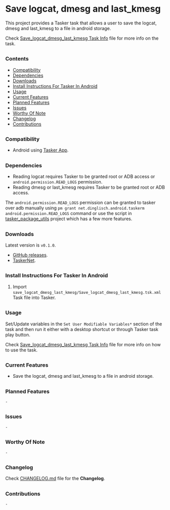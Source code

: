# Save logcat, dmesg and last_kmesg

This project provides a Tasker task that allows a user to save the logcat, dmesg and last_kmesg to a file in android storage.

Check [Save_logcat_dmesg_last_kmesg Task Info](Save_logcat_dmesg_last_kmesg.tsk.md) file for more info on the task.
##


### Contents
- [Compatibility](#Compatibility)
- [Dependencies](#Dependencies)
- [Downloads](#Downloads)
- [Install Instructions For Tasker In Android](#Install-Instructions-For-Tasker-In-Android)
- [Usage](#Usage)
- [Current Features](#Current-Features)
- [Planned Features](#Planned-Features)
- [Issues](#Issues)
- [Worthy Of Note](#Worthy-Of-Note)
- [Changelog](#Changelog)
- [Contributions](#Contributions)
##


### Compatibility

- Android using [Tasker App].
##


### Dependencies

- Reading logcat requires Tasker to be granted root or ADB access or `android.permission.READ_LOGS` permission.
- Reading dmesg or last_kmesg requires Tasker to be granted root or ADB access.

The `android.permission.READ_LOGS` permission can be granted to tasker over adb manually using `pm grant net.dinglisch.android.taskerm android.permission.READ_LOGS` command or use the script in [tasker_package_utils](https://github.com/Taskomater/tasker_package_utils) project which has a few more features.
##


### Downloads

Latest version is `v0.1.0`.

- [GitHub releases](https://github.com/agnostic-apollo/Tasker-Random-Stuff/releases).
- [TaskerNet](https://taskernet.com/shares/?user=AS35m8mXdvaT1Vj8TwkSaCaoMUv220IIGtHe3pG4MymrCUhpgzrat6njEOnDVVulhAIHLi6BPUt1&id=Task%3ASave+logcat%3Bdmesg%3Blast_kmesg).
##


### Install Instructions For Tasker In Android

1. Import `save_logcat_dmesg_last_kmesg/Save_logcat_dmesg_last_kmesg.tsk.xml` Task file into Tasker.
##

### Usage

Set/Update variables in the `Set User Modifiable Variables*` section of the task and then run it either with a desktop shortcut or through Tasker task play button.

Check [Save_logcat_dmesg_last_kmesg Task Info](Save_logcat_dmesg_last_kmesg.tsk.md) file for more info on how to use the task.
##


### Current Features

- Save the logcat, dmesg and last_kmesg to a file in android storage.
##


### Planned Features

`-`
##


### Issues

`-`
##


### Worthy Of Note

`-`
##


### Changelog

Check [CHANGELOG.md](CHANGELOG.md) file for the **Changelog**.
##


### Contributions

`-`
##


[Tasker App]: https://play.google.com/store/apps/details?id=net.dinglisch.android.taskerm
